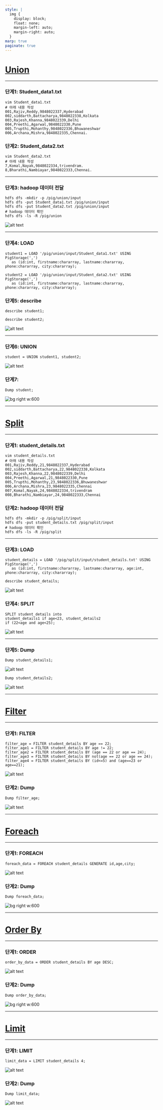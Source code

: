 ```yaml
---
style: |
  img {
    display: block;
    float: none;
    margin-left: auto;
    margin-right: auto;
  }
marp: true
paginate: true
---
```

# [Union](https://www.tutorialspoint.com/apache_pig/apache_pig_union_operator.htm)

---
### 단계1: Student_data1.txt
```shell
vim Student_data1.txt
# 아래 내용 작성 
001,Rajiv,Reddy,9848022337,Hyderabad
002,siddarth,Battacharya,9848022338,Kolkata
003,Rajesh,Khanna,9848022339,Delhi
004,Preethi,Agarwal,9848022330,Pune
005,Trupthi,Mohanthy,9848022336,Bhuwaneshwar
006,Archana,Mishra,9848022335,Chennai.
```
### 단계2: Student_data2.txt
```shell
vim Student_data2.txt
# 아래 내용 작성 
7,Komal,Nayak,9848022334,trivendram.
8,Bharathi,Nambiayar,9848022333,Chennai.
```
---
### 단계3: hadoop 데이터 전달 
```shell
hdfs dfs -mkdir -p /pig/union/input
hdfs dfs -put Student_data1.txt /pig/union/input
hdfs dfs -put Student_data2.txt /pig/union/input
# hadoop 데이터 확인 
hdfs dfs -ls -R /pig/union
```
![alt text](./img/basic/image-26.png)

---
### 단계4: LOAD
```shell
student1 = LOAD '/pig/union/input/Student_data1.txt' USING PigStorage(',') 
   as (id:int, firstname:chararray, lastname:chararray, phone:chararray, city:chararray); 

student2 = LOAD '/pig/union/input/Student_data2.txt' USING PigStorage(',') 
   as (id:int, firstname:chararray, lastname:chararray, phone:chararray, city:chararray);
```
### 단계5: describe
```shell
describe student1;

describe student2;
```
![alt text](./img/basic/image-28.png)

---
### 단계6: UNION
```shell
student = UNION student1, student2;
```
![alt text](./img/basic/image-29.png)
### 단계7: 
```shell
Dump student; 
```
![bg right w:600](./img/basic/image-27.png)

---
# [Split](https://www.tutorialspoint.com/apache_pig/apache_pig_split_operator.htm)

---
### 단계1: student_details.txt
```shell
vim student_details.txt
# 아래 내용 작성 
001,Rajiv,Reddy,21,9848022337,Hyderabad
002,siddarth,Battacharya,22,9848022338,Kolkata
003,Rajesh,Khanna,22,9848022339,Delhi 
004,Preethi,Agarwal,21,9848022330,Pune 
005,Trupthi,Mohanthy,23,9848022336,Bhuwaneshwar 
006,Archana,Mishra,23,9848022335,Chennai 
007,Komal,Nayak,24,9848022334,trivendram 
008,Bharathi,Nambiayar,24,9848022333,Chennai
```
### 단계2: hadoop 데이터 전달 
```shell
hdfs dfs -mkdir -p /pig/split/input
hdfs dfs -put student_details.txt /pig/split/input
# hadoop 데이터 확인 
hdfs dfs -ls -R /pig/split
```
---
### 단계3: LOAD
```shell
student_details = LOAD '/pig/split/input/student_details.txt' USING PigStorage(',')
   as (id:int, firstname:chararray, lastname:chararray, age:int, phone:chararray, city:chararray); 

describe student_details;
```
![alt text](./img/basic/image-30.png)

### 단계4: SPLIT
```shell
SPLIT student_details into 
student_details1 if age<23, student_details2 
if (22<age and age<25);
```
![alt text](./img/basic/image-31.png)

---
### 단계5: Dump 
```shell
Dump student_details1; 
```
![alt text](./img/basic/image-32.png)
```shell
Dump student_details2; 
```
![alt text](./img/basic/image-33.png)

---
# [Filter](https://www.tutorialspoint.com/apache_pig/apache_pig_filter_operator.htm)
---
### 단계1: FILTER
```shell
filter_age = FILTER student_details BY age == 22;
filter_age1 = FILTER student_details BY age != 22;
filter_age2 = FILTER student_details BY (age == 22 or age == 24);
filter_age3 = FILTER student_details BY not(age == 22 or age == 24);
filter_age4 = FILTER student_details BY (id<=5) and (age==23 or age==21);
```
![alt text](./img/basic/image-34.png)
### 단계2: Dump 
```shell
Dump filter_age; 
```
![alt text](./img/basic/image-35.png)

---
# [Foreach](https://www.tutorialspoint.com/apache_pig/apache_pig_foreach_operator.htm)

---
### 단계1: FOREACH 
```shell
foreach_data = FOREACH student_details GENERATE id,age,city;
```
![alt text](./img/basic/image-36.png)
### 단계2: Dump 
```shell
Dump foreach_data; 
```
![bg right w:600](./img/basic/image-37.png)

---
# [Order By](https://www.tutorialspoint.com/apache_pig/apache_pig_order_by.htm)

---
### 단계1: ORDER 
```shell
order_by_data = ORDER student_details BY age DESC;
```
![alt text](./img/basic/image-38.png)
### 단계2: Dump 
```shell
Dump order_by_data; 
```
![bg right w:600](./img/basic/image-39.png)

---
# [Limit](https://www.tutorialspoint.com/apache_pig/apache_pig_limit_operator.htm)

---
### 단계1: LIMIT 
```shell
limit_data = LIMIT student_details 4; 
```
![alt text](./img/basic/image-40.png)
### 단계2: Dump 
```shell
Dump limit_data; 
```
![alt text](./img/basic/image-41.png)



